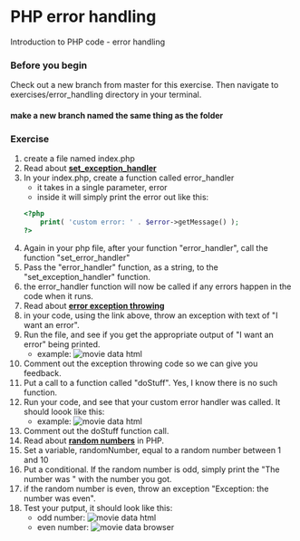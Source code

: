 # PHP error handling

Introduction to PHP code - error handling

### Before you begin

Check out a new branch from master for this exercise.  Then navigate to exercises/error_handling directory in your terminal.
#### make a new branch named the same thing as the folder

### Exercise

1. create a file named index.php
1. Read about [**set_exception_handler**](https://www.php.net/manual/en/function.set-exception-handler.php)
1. In your index.php, create a function called error_handler
    * it takes in a single parameter, error
    * inside it will simply print the error out like this:
    ```php
    <?php 
        print( 'custom error: ' . $error->getMessage() );
    ?>
    ```
1. Again in your php file, after your function "error_handler", call the function "set_error_handler"
1. Pass the "error_handler" function, as a string, to the "set_exception_handler" function.
1. the error_handler function will now be called if any errors happen in the code when it runs.
1. Read about [**error exception throwing**](https://www.php.net/manual/en/language.exceptions.php)
1. in your code, using the link above, throw an exception with text of "I want an error".
1. Run the file, and see if you get the appropriate output of "I want an error" being printed.
    * example: ![movie data html](../../demoassets/error_1output.png)
1. Comment out the exception throwing code so we can give you feedback.
1. Put a call to a function called "doStuff".  Yes, I know there is no such function.
1. Run your code, and see that your custom error handler was called.  It should loook like this:
    * example: ![movie data html](../../demoassets/error_2output.png)
1. Comment out the doStuff function call.
1. Read about [**random numbers**](https://www.php.net/manual/en/function.rand.php) in PHP.
1. Set a variable, randomNumber, equal to a random number between 1 and 10
1. Put a conditional.  If the random number is odd, simply print the "The number was <number>" with the number you got.
1. if the random number is even, throw an exception "Exception: the number was even".
1. Test your putput, it should look like this:
    * odd number: ![movie data html](../../demoassets/error_3output.png)
    * even number: ![movie data browser](../../demoassets/error_4output.png)
